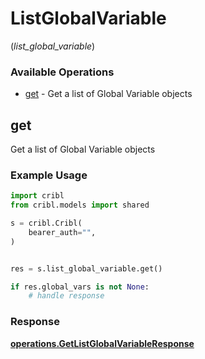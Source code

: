 # ListGlobalVariable
(*list_global_variable*)

### Available Operations

* [get](#get) - Get a list of Global Variable objects

## get

Get a list of Global Variable objects

### Example Usage

```python
import cribl
from cribl.models import shared

s = cribl.Cribl(
    bearer_auth="",
)


res = s.list_global_variable.get()

if res.global_vars is not None:
    # handle response
```


### Response

**[operations.GetListGlobalVariableResponse](../../models/operations/getlistglobalvariableresponse.md)**

